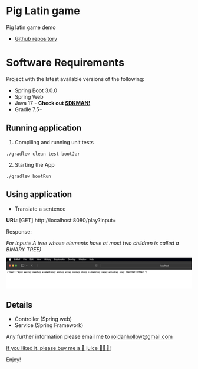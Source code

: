 # Pig Latin game
Pig latin game demo 

- [Github repository](https://github.com/roldanwilfrido/piglatin)


# Software Requirements

Project with the latest available versions of the following:

* Spring Boot 3.0.0
* Spring Web
* Java 17 - **Check out [SDKMAN!](https://sdkman.io/)**
* Gradle 7.5+


## Running application

1. Compiling and running unit tests
```
./gradlew clean test bootJar
```
2. Starting the App
```
./gradlew bootRun
```

## Using application

- Translate a sentence

<b>URL</b>: [GET] http://localhost:8080/play?input=<Your sentence>

Response:

<i>For input= A tree whose elements have at most two children is called a BINARY TREE)</i>

![Response](pics/1.example.png "Example")


## Details

* Controller (Spring web)
* Service (Spring Framework)

Any further information please email me to roldanhollow@gmail.com

[If you liked it, please buy me a 🥭 juice ✋🏻😁!](https://paypal.me/Sanidapp)

Enjoy!